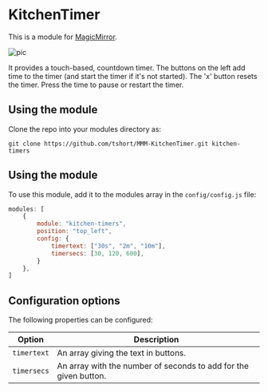 # KitchenTimer
This is a module for [MagicMirror](https://magicmirror.builders/).

![pic](https://github.com/tshort/MMM-KitchenTimer/blob/master/timer.png)

It provides a touch-based, countdown timer. The buttons on the left add time to the timer (and start the timer if it's not started). The 'x' button resets the timer. Press the time to pause or restart the timer.

## Using the module

Clone the repo into your modules directory as:

```
git clone https://github.com/tshort/MMM-KitchenTimer.git kitchen-timers	
```

## Using the module

To use this module, add it to the modules array in the `config/config.js` file:

````javascript
modules: [
    {
        module: "kitchen-timers",
        position: "top_left",
        config: {
            timertext: ["30s", "2m", "10m"],
            timersecs: [30, 120, 600],
        }
    },
]
````

## Configuration options

The following properties can be configured:

| Option            | Description
| ----------------- | -----------
| `timertext`       | An array giving the text in buttons.
| `timersecs`       | An array with the number of seconds to add for the given button.